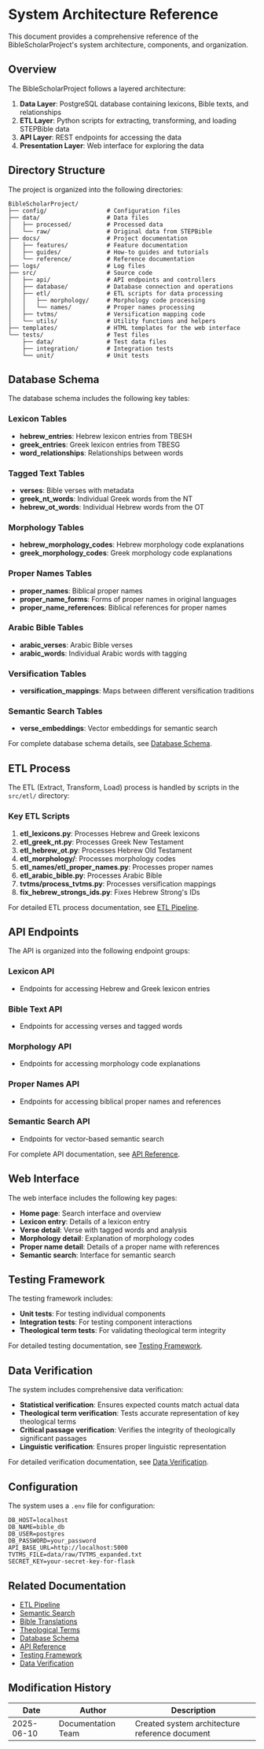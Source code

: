 # System Architecture Reference

This document provides a comprehensive reference of the BibleScholarProject's system architecture, components, and organization.

## Overview

The BibleScholarProject follows a layered architecture:

1. **Data Layer**: PostgreSQL database containing lexicons, Bible texts, and relationships
2. **ETL Layer**: Python scripts for extracting, transforming, and loading STEPBible data
3. **API Layer**: REST endpoints for accessing the data
4. **Presentation Layer**: Web interface for exploring the data

## Directory Structure

The project is organized into the following directories:

```
BibleScholarProject/
├── config/                 # Configuration files
├── data/                   # Data files
│   ├── processed/          # Processed data
│   └── raw/                # Original data from STEPBible
├── docs/                   # Project documentation
│   ├── features/           # Feature documentation
│   ├── guides/             # How-to guides and tutorials
│   └── reference/          # Reference documentation
├── logs/                   # Log files
├── src/                    # Source code
│   ├── api/                # API endpoints and controllers
│   ├── database/           # Database connection and operations
│   ├── etl/                # ETL scripts for data processing
│   │   ├── morphology/     # Morphology code processing
│   │   └── names/          # Proper names processing
│   ├── tvtms/              # Versification mapping code
│   └── utils/              # Utility functions and helpers
├── templates/              # HTML templates for the web interface
└── tests/                  # Test files
    ├── data/               # Test data files
    ├── integration/        # Integration tests
    └── unit/               # Unit tests
```

## Database Schema

The database schema includes the following key tables:

### Lexicon Tables
- **hebrew_entries**: Hebrew lexicon entries from TBESH
- **greek_entries**: Greek lexicon entries from TBESG
- **word_relationships**: Relationships between words

### Tagged Text Tables
- **verses**: Bible verses with metadata
- **greek_nt_words**: Individual Greek words from the NT
- **hebrew_ot_words**: Individual Hebrew words from the OT

### Morphology Tables
- **hebrew_morphology_codes**: Hebrew morphology code explanations
- **greek_morphology_codes**: Greek morphology code explanations

### Proper Names Tables
- **proper_names**: Biblical proper names
- **proper_name_forms**: Forms of proper names in original languages
- **proper_name_references**: Biblical references for proper names

### Arabic Bible Tables
- **arabic_verses**: Arabic Bible verses
- **arabic_words**: Individual Arabic words with tagging

### Versification Tables
- **versification_mappings**: Maps between different versification traditions

### Semantic Search Tables
- **verse_embeddings**: Vector embeddings for semantic search

For complete database schema details, see [Database Schema](DATABASE_SCHEMA.md).

## ETL Process

The ETL (Extract, Transform, Load) process is handled by scripts in the `src/etl/` directory:

### Key ETL Scripts

1. **etl_lexicons.py**: Processes Hebrew and Greek lexicons
2. **etl_greek_nt.py**: Processes Greek New Testament
3. **etl_hebrew_ot.py**: Processes Hebrew Old Testament
4. **etl_morphology/**: Processes morphology codes
5. **etl_names/etl_proper_names.py**: Processes proper names
6. **etl_arabic_bible.py**: Processes Arabic Bible
7. **tvtms/process_tvtms.py**: Processes versification mappings
8. **fix_hebrew_strongs_ids.py**: Fixes Hebrew Strong's IDs

For detailed ETL process documentation, see [ETL Pipeline](../features/etl_pipeline.md).

## API Endpoints

The API is organized into the following endpoint groups:

### Lexicon API
- Endpoints for accessing Hebrew and Greek lexicon entries

### Bible Text API
- Endpoints for accessing verses and tagged words

### Morphology API
- Endpoints for accessing morphology code explanations

### Proper Names API
- Endpoints for accessing biblical proper names and references

### Semantic Search API
- Endpoints for vector-based semantic search

For complete API documentation, see [API Reference](API_REFERENCE.md).

## Web Interface

The web interface includes the following key pages:

- **Home page**: Search interface and overview
- **Lexicon entry**: Details of a lexicon entry
- **Verse detail**: Verse with tagged words and analysis
- **Morphology detail**: Explanation of morphology codes
- **Proper name detail**: Details of a proper name with references
- **Semantic search**: Interface for semantic search

## Testing Framework

The testing framework includes:

- **Unit tests**: For testing individual components
- **Integration tests**: For testing component interactions
- **Theological term tests**: For validating theological term integrity

For detailed testing documentation, see [Testing Framework](../guides/testing_framework.md).

## Data Verification

The system includes comprehensive data verification:

- **Statistical verification**: Ensures expected counts match actual data
- **Theological term verification**: Tests accurate representation of key theological terms
- **Critical passage verification**: Verifies the integrity of theologically significant passages
- **Linguistic verification**: Ensures proper linguistic representation

For detailed verification documentation, see [Data Verification](../guides/data_verification.md).

## Configuration

The system uses a `.env` file for configuration:

```
DB_HOST=localhost
DB_NAME=bible_db
DB_USER=postgres
DB_PASSWORD=your_password
API_BASE_URL=http://localhost:5000
TVTMS_FILE=data/raw/TVTMS_expanded.txt
SECRET_KEY=your-secret-key-for-flask
```

## Related Documentation

- [ETL Pipeline](../features/etl_pipeline.md)
- [Semantic Search](../features/semantic_search.md)
- [Bible Translations](../features/bible_translations.md)
- [Theological Terms](../features/theological_terms.md)
- [Database Schema](DATABASE_SCHEMA.md)
- [API Reference](API_REFERENCE.md)
- [Testing Framework](../guides/testing_framework.md)
- [Data Verification](../guides/data_verification.md)

## Modification History

| Date | Author | Description |
|------|--------|-------------|
| 2025-06-10 | Documentation Team | Created system architecture reference document | 